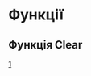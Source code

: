 # Функції
## Функція Clear
[1]([https://example.com/my-photo.jpg](https://github.com/TeslenkoPavlo/TeslenkoPavlo-Implementation-of-a-simple-password-generation-algorithm-in-C/blob/main/PNG/1.png))
